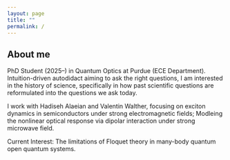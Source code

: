 ```yaml
---
layout: page
title: ""
permalink: /
---
```


## About me

PhD Student (2025–) in Quantum Optics at Purdue (ECE Department). Intuition-driven autodidact aiming to ask the right questions, I am interested in the history of science, specifically in how past scientific questions are reformulated into the questions we ask today.

I work with Hadiseh Alaeian and Valentin Walther, focusing on exciton dynamics in semiconductors under strong electromagnetic fields; Modleing the nonlinear optical response via dipolar interaction under strong microwave field.

Current Interest: The limitations of Floquet theory in many-body quantum open quantum systems.
